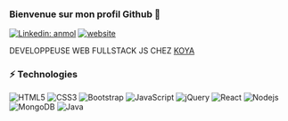 ### Bienvenue sur mon profil Github 👋

[![Linkedin: anmol](https://img.shields.io/badge/-LinkedIn-blue?style=flat-square&logo=Linkedin&logoColor=white&link=https://www.linkedin.com/in/julie-desvaux/)](https://www.linkedin.com/in/julie-desvaux/)
[![website](https://img.shields.io/badge/Website-46a2f1.svg?&style=flat-square&logo=Google-Chrome&logoColor=white&link=https://www.julie-desvaux.com/)](https://www.julie-desvaux.com/)

DEVELOPPEUSE WEB FULLSTACK JS CHEZ [KOYA](https://www.koya-app.fr/ "link to koya")

### ⚡ Technologies
![HTML5](https://img.shields.io/badge/-HTML5-E34F26?style=flat-square&logo=html5&logoColor=white)
![CSS3](https://img.shields.io/badge/-CSS3-1572B6?style=flat-square&logo=css3)
![Bootstrap](https://img.shields.io/badge/-Bootstrap-563D7C?style=flat-square&logo=bootstrap)
![JavaScript](https://img.shields.io/badge/-JavaScript-323330?style=flat-square&logo=javascript)
![jQuery](https://img.shields.io/badge/-jquery-230769?style=flat-square&logo=jquery)
![React](https://img.shields.io/badge/-Reactjs-61DAFB?style=flat-square&logo=React&logoColor=white)
![Nodejs](https://img.shields.io/badge/-Nodejs-303030?style=flat-square&logo=Node.js)
![MongoDB](https://img.shields.io/badge/-MongoDB-47A248?style=flat-square&logo=MongoDB&logoColor=white)
![Java](https://img.shields.io/badge/-Java-007396?style=flat-square&logo=Java&logoColor=white)

